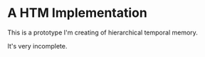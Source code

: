 # A HTM Implementation
This is a prototype I'm creating of hierarchical temporal memory.

It's very incomplete.